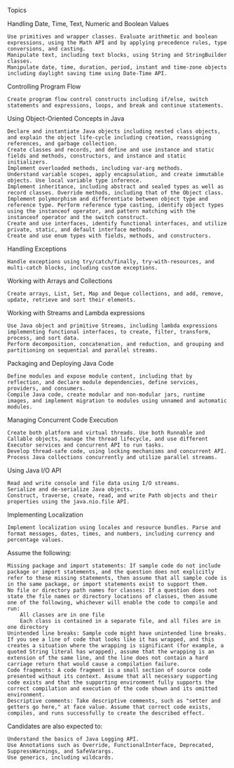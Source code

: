 Topics

Handling Date, Time, Text, Numeric and Boolean Values        

    Use primitives and wrapper classes. Evaluate arithmetic and boolean expressions, using the Math API and by applying precedence rules, type conversions, and casting.
    Manipulate text, including text blocks, using String and StringBuilder classes.
    Manipulate date, time, duration, period, instant and time-zone objects including daylight saving time using Date-Time API.

Controlling Program Flow        

    Create program flow control constructs including if/else, switch statements and expressions, loops, and break and continue statements. 

Using Object-Oriented Concepts in Java        

    Declare and instantiate Java objects including nested class objects, and explain the object life-cycle including creation, reassigning references, and garbage collection.
    Create classes and records, and define and use instance and static fields and methods, constructors, and instance and static initializers.
    Implement overloaded methods, including var-arg methods.
    Understand variable scopes, apply encapsulation, and create immutable objects. Use local variable type inference.
    Implement inheritance, including abstract and sealed types as well as record classes. Override methods, including that of the Object class. Implement polymorphism and differentiate between object type and reference type. Perform reference type casting, identify object types using the instanceof operator, and pattern matching with the instanceof operator and the switch construct.
    Create and use interfaces, identify functional interfaces, and utilize private, static, and default interface methods.
    Create and use enum types with fields, methods, and constructors.

Handling Exceptions        

    Handle exceptions using try/catch/finally, try-with-resources, and multi-catch blocks, including custom exceptions. 

Working with Arrays and Collections        

    Create arrays, List, Set, Map and Deque collections, and add, remove, update, retrieve and sort their elements. 

Working with Streams and Lambda expressions        

    Use Java object and primitive Streams, including lambda expressions implementing functional interfaces, to create, filter, transform, process, and sort data.
    Perform decomposition, concatenation, and reduction, and grouping and partitioning on sequential and parallel streams.

Packaging and Deploying Java Code         

    Define modules and expose module content, including that by reflection, and declare module dependencies, define services, providers, and consumers.
    Compile Java code, create modular and non-modular jars, runtime images, and implement migration to modules using unnamed and automatic modules.

Managing Concurrent Code Execution        

    Create both platform and virtual threads. Use both Runnable and Callable objects, manage the thread lifecycle, and use different Executor services and concurrent API to run tasks.
    Develop thread-safe code, using locking mechanisms and concurrent API.
    Process Java collections concurrently and utilize parallel streams.

Using Java I/O API        

    Read and write console and file data using I/O streams.
    Serialize and de-serialize Java objects.
    Construct, traverse, create, read, and write Path objects and their properties using the java.nio.file API.

Implementing Localization        

    Implement localization using locales and resource bundles. Parse and format messages, dates, times, and numbers, including currency and percentage values. 

Assume the following:

    Missing package and import statements: If sample code do not include package or import statements, and the question does not explicitly refer to these missing statements, then assume that all sample code is in the same package, or import statements exist to support them.
    No file or directory path names for classes: If a question does not state the file names or directory locations of classes, then assume one of the following, whichever will enable the code to compile and run:
        All classes are in one file
        Each class is contained in a separate file, and all files are in one directory
    Unintended line breaks: Sample code might have unintended line breaks. If you see a line of code that looks like it has wrapped, and this creates a situation where the wrapping is significant (for example, a quoted String literal has wrapped), assume that the wrapping is an extension of the same line, and the line does not contain a hard carriage return that would cause a compilation failure.
    Code fragments: A code fragment is a small section of source code presented without its context. Assume that all necessary supporting code exists and that the supporting environment fully supports the correct compilation and execution of the code shown and its omitted environment.
    Descriptive comments: Take descriptive comments, such as "setter and getters go here," at face value. Assume that correct code exists, compiles, and runs successfully to create the described effect.

Candidates are also expected to:

    Understand the basics of Java Logging API.
    Use Annotations such as Override, FunctionalInterface, Deprecated, SuppressWarnings, and SafeVarargs.
    Use generics, including wildcards.
